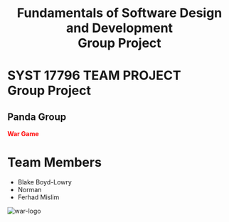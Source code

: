<div style="text-align: center" >
<h1> Fundamentals of Software Design and Development<br> Group Project </h1>
</div>
<h1> SYST 17796 TEAM PROJECT<br> Group Project </h1>
<h2>Panda Group</h2> 
<strong Style = "color: red">War Game</strong>

# Team Members
<ul>
  <li>Blake Boyd-Lowry</li>
  <li>Norman</li>
  <li>Ferhad Mislim</li>
</ul>

![war-logo](https://user-images.githubusercontent.com/78104033/109760148-36e55780-7bbc-11eb-980a-04a871de747b.png)


